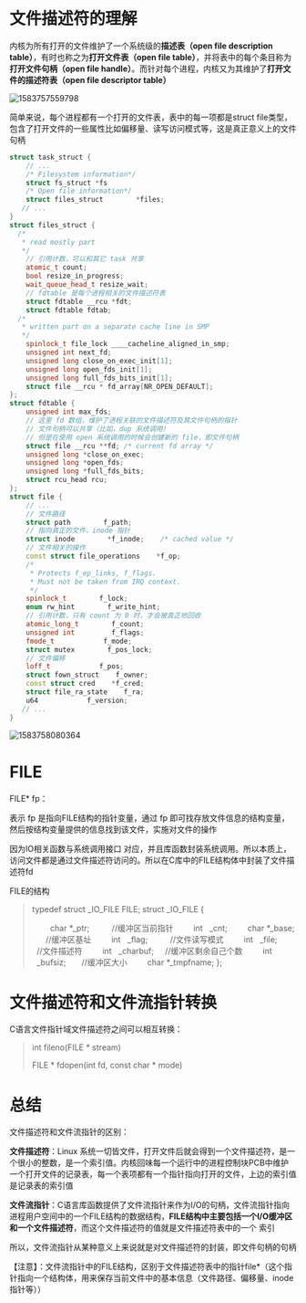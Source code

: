 # 文件描述符的理解

内核为所有打开的文件维护了一个系统级的**描述表（open file description table）**，有时也称之为**打开文件表（open file table）**，并将表中的每个条目称为**打开文件句柄（open file handle）**。而针对每个进程，内核又为其维护了**打开文件的描述符表（open file descriptor table）**

![1583757559798](.\1583757559798.png)

简单来说，每个进程都有一个打开的文件表，表中的每一项都是struct file类型，包含了打开文件的一些属性比如偏移量、读写访问模式等，这是真正意义上的文件句柄

```cpp
struct task_struct {
    // ...
    /* Filesystem information*/
    struct fs_struct *fs
    /* Open file information*/
    struct files_struct        *files;
   // ...
}
struct files_struct {
  /*
   * read mostly part
   */
    // 引用计数，可以和其它 task 共享
    atomic_t count;
    bool resize_in_progress;
    wait_queue_head_t resize_wait;
    // fdtable 是每个进程相关的文件描述符表
    struct fdtable __rcu *fdt;
    struct fdtable fdtab;
  /*
   * written part on a separate cache line in SMP
   */
    spinlock_t file_lock ____cacheline_aligned_in_smp;
    unsigned int next_fd;
    unsigned long close_on_exec_init[1];
    unsigned long open_fds_init[1];
    unsigned long full_fds_bits_init[1];
    struct file __rcu * fd_array[NR_OPEN_DEFAULT];
};
struct fdtable {
    unsigned int max_fds;
    // 这里 fd 数组，维护了进程关联的文件描述符及其文件句柄的指针
    // 文件句柄可以共享（比如，dup 系统调用）
    // 但是在使用 open 系统调用的时候会创建新的 file，即文件句柄
    struct file __rcu **fd; /* current fd array */
    unsigned long *close_on_exec;
    unsigned long *open_fds;
    unsigned long *full_fds_bits;
    struct rcu_head rcu;
};
struct file {
    // ...
    // 文件路径
    struct path        f_path;
    // 指向真正的文件，inode 指针
    struct inode        *f_inode;    /* cached value */
    // 文件相关的操作
    const struct file_operations    *f_op;
    /*
     * Protects f_ep_links, f_flags.
     * Must not be taken from IRQ context.
     */
    spinlock_t        f_lock;
    enum rw_hint        f_write_hint;
    // 引用计数，只有 count 为 0 时，才会被真正地回收
    atomic_long_t        f_count;
    unsigned int         f_flags;
    fmode_t            f_mode;
    struct mutex        f_pos_lock;
    // 文件偏移
    loff_t            f_pos;
    struct fown_struct    f_owner;
    const struct cred    *f_cred;
    struct file_ra_state    f_ra;
    u64            f_version;
   // ...
}
```

![1583758080364](.\1583758080364.png)



# FILE

 FILE* fp：

表示 fp 是指向FILE结构的指针变量，通过 fp 即可找存放文件信息的结构变量，然后按结构变量提供的信息找到该文件，实施对文件的操作

因为IO相关函数与系统调用接口 对应，并且库函数封装系统调用。所以本质上，访问文件都是通过文件描述符访问的。所以在C库中的FILE结构体中封装了文件描述符fd

FILE的结构

> typedef struct _IO_FILE FILE;
> struct _IO_FILE {
>
>         char *_ptr;          //缓冲区当前指针
>         int   _cnt;
>         char *_base;       //缓冲区基址
>         int   _flag;          //文件读写模式
>         int   _file;           //文件描述符
>         int   _charbuf;     //缓冲区剩余自己个数
>         int   _bufsiz;       //缓冲区大小
>         char *_tmpfname;
> };



# 文件描述符和文件流指针转换

C语言文件指针域文件描述符之间可以相互转换：

> int fileno(FILE * stream)
>
> FILE * fdopen(int fd, const char * mode)



# 总结

文件描述符和文件流指针的区别：

**文件描述符**：Linux 系统一切皆文件，打开文件后就会得到一个文件描述符，是一个很小的整数，是一个索引值。内核回味每一个运行中的进程控制块PCB中维护一个打开文件的记录表，每一个表项都有一个指针指向打开的文件，上边的索引值是记录表的索引值

**文件流指针**：C语言库函数提供了文件流指针来作为I/O的句柄，文件流指针指向进程用户空间中的一个FILE结构的数据结构，**FILE结构中主要包括一个I/O缓冲区和一个文件描述符**，而这个文件描述符的值就是文件描述符表中的一个 索引

所以，文件流指针从某种意义上来说就是对文件描述符的封装，即文件句柄的句柄

【注意】：文件流指针中的FILE结构，区别于文件描述符表中的指针file*（这个指针指向一个结构体，用来保存当前文件中的基本信息（文件路径、偏移量、inode指针等））